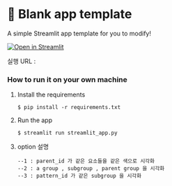 # 🎈 Blank app template

A simple Streamlit app template for you to modify!

[![Open in Streamlit](https://static.streamlit.io/badges/streamlit_badge_black_white.svg)](https://blank-app-template.streamlit.app/)

실행 URL : 

### How to run it on your own machine

1. Install the requirements

   ```
   $ pip install -r requirements.txt
   ```

2. Run the app

   ```
   $ streamlit run streamlit_app.py
   ```

3. option 설명

   ```
   --1 : parent_id 가 같은 요소들을 같은 색으로 시각화
   --2 : a group , subgroup , parent group 을 시각화
   --3 : pattern_id 가 같은 subgroup 을 시각화
   ```

